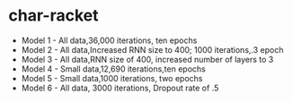 # char-racket

* Model 1 - All data,36,000 iterations, ten epochs
* Model 2 - All data,Increased RNN size to 400; 1000 iterations,.3 epoch
* Model 3 - All data,RNN size of 400, increased number of layers to 3
* Model 4 - Small data,12,690 iterations,ten epochs
* Model 5 - Small data,1000 iterations, two epochs
* Model 6 - All data, 3000 iterations, Dropout rate of .5

